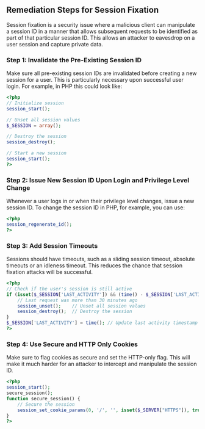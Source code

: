 

## Remediation Steps for Session Fixation
Session fixation is a security issue where a malicious client can manipulate a session ID in a manner that allows subsequent requests to be identified as part of that particular session ID. This allows an attacker to eavesdrop on a user session and capture private data.

### Step 1: Invalidate the Pre-Existing Session ID
Make sure all pre-existing session IDs are invalidated before creating a new session for a user. This is particularly necessary upon successful user login.
For example, in PHP this could look like:
```PHP
<?php
// Initialize session
session_start();

// Unset all session values
$_SESSION = array();

// Destroy the session
session_destroy();

// Start a new session
session_start();
?>
```

### Step 2: Issue New Session ID Upon Login and Privilege Level Change
Whenever a user logs in or when their privilege level changes, issue a new session ID. To change the session ID in PHP, for example, you can use:
```PHP
<?php
session_regenerate_id();
?>
```

### Step 3: Add Session Timeouts
Sessions should have timeouts, such as a sliding session timeout, absolute timeouts or an idleness timeout. This reduces the chance that session fixation attacks will be successful.
```PHP
<?php
// Check if the user's session is still active
if (isset($_SESSION['LAST_ACTIVITY']) && (time() - $_SESSION['LAST_ACTIVITY'] > 1800)) {
    // Last request was more than 30 minutes ago
    session_unset();    // Unset all session values
    session_destroy();  // Destroy the session
}
$_SESSION['LAST_ACTIVITY'] = time(); // Update last activity timestamp
?>
```

### Step 4: Use Secure and HTTP Only Cookies
Make sure to flag cookies as secure and set the HTTP-only flag. This will make it much harder for an attacker to intercept and manipulate the session ID.
```PHP
<?php
session_start();
secure_session();
function secure_session() {
    // Secure the session
    session_set_cookie_params(0, '/', '', isset($_SERVER["HTTPS"]), true);
}
?>
```